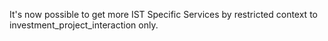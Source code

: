 It's now possible to get more IST Specific Services by restricted context to investment_project_interaction only.

